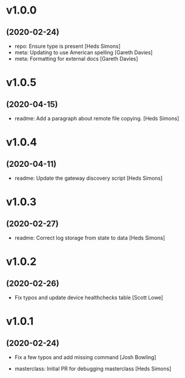 # v1.0.0
## (2020-02-24)

* repo: Ensure type is present [Heds Simons]
* meta: Updating to use American spelling [Gareth Davies]
* meta: Formatting for external docs [Gareth Davies]

# v1.0.5
## (2020-04-15)

* readme: Add a paragraph about remote file copying. [Heds Simons]

# v1.0.4
## (2020-04-11)

* readme: Update the gateway discovery script [Heds Simons]

# v1.0.3
## (2020-02-27)

* readme: Correct log storage from state to data [Heds Simons]

# v1.0.2
## (2020-02-26)

* Fix typos and update device healthchecks table [Scott Lowe]

# v1.0.1
## (2020-02-24)

* Fix a few typos and add missing command [Josh Bowling]

* masterclass: Initial PR for debugging masterclass [Heds Simons]
